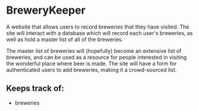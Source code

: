 BreweryKeeper
=============

A website that allows users to record breweries that they have visited. The site will interact with a database which will record each user's breweries, as well as hold a master list of all of the breweries.

The master list of breweries will (hopefully) become an extensive list of breweries, and can be used as a resource for people interested in visiting the wonderful place where beer is made. The site will have a form for authenticated users to add breweries, making it a crowd-sourced list.

## Keeps track of:
* breweries
	
	


